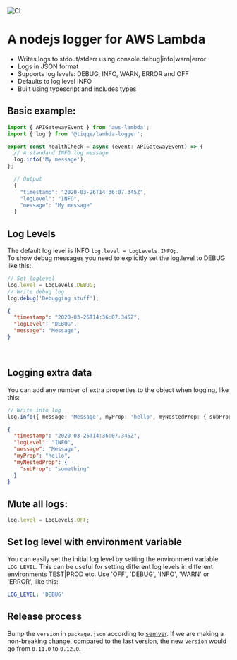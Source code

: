 ![CI](https://github.com/TIQQE/tq-lambda-logger/workflows/CI/badge.svg)

# A nodejs logger for AWS Lambda

- Writes logs to stdout/stderr using console.debug|info|warn|error
- Logs in JSON format
- Supports log levels: DEBUG, INFO, WARN, ERROR and OFF
- Defaults to log level INFO
- Built using typescript and includes types

## Basic example:

```typescript
import { APIGatewayEvent } from 'aws-lambda';
import { log } from '@tiqqe/lambda-logger';

export const healthCheck = async (event: APIGatewayEvent) => {
  // A standard INFO log message
  log.info('My message');
};
```

```typescript
  // Output
  {
    "timestamp": "2020-03-26T14:36:07.345Z",
    "logLevel": "INFO",
    "message": "My message"
  }
```

## Log Levels

The default log level is INFO `log.level = LogLevels.INFO;`. <br />
To show debug messages you need to explicitly set the log.level to DEBUG like this:

```typescript
// Set loglevel
log.level = LogLevels.DEBUG;
// Write debug log
log.debug('Debugging stuff');
```

```JSON
{
  "timestamp": "2020-03-26T14:36:07.345Z",
  "logLevel": "DEBUG",
  "message": "Message",
}
```

<br />

## Logging extra data

You can add any number of extra properties to the object when logging, like this:

```typescript
// Write info log
log.info({ message: 'Message', myProp: 'hello', myNestedProp: { subProp: 'something' } });
```

```JSON
{
  "timestamp": "2020-03-26T14:36:07.345Z",
  "logLevel": "INFO",
  "message": "Message",
  "myProp": "hello",
  "myNestedProp": {
    "subProp": "something"
  }
}
```

## Mute all logs:

```typescript
log.level = LogLevels.OFF;
```

## Set log level with environment variable

You can easily set the initial log level by setting the environment variable `LOG_LEVEL`. This can be useful for setting different log levels in different environments TEST|PROD etc. Use 'OFF', 'DEBUG', 'INFO', 'WARN' or 'ERROR', like this:

```yml
LOG_LEVEL: 'DEBUG'
```

## Release process

Bump the `version` in `package.json` according to [semver](https://semver.org/spec/v2.0.0.html). If we are making a non-breaking change, compared to the last version, the new `version` would go from `0.11.0` to `0.12.0`.
